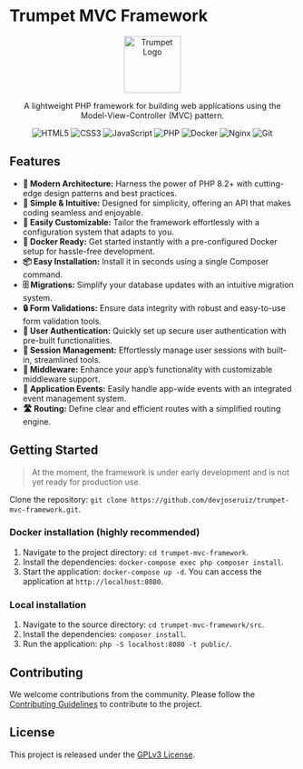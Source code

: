 # Trumpet MVC Framework

<center><img src="https://raw.githubusercontent.com/devjoseruiz/trumpet-mvc-framework/refs/heads/master/src/public/assets/img/favicon.svg" alt="Trumpet Logo" width="100"></center>

<center>

A lightweight PHP framework for building web applications using the Model-View-Controller (MVC) pattern.

![HTML5](https://img.shields.io/badge/html5-%23E34F26.svg?style=for-the-badge&logo=html5&logoColor=white)
![CSS3](https://img.shields.io/badge/css3-%231572B6.svg?style=for-the-badge&logo=css3&logoColor=white)
![JavaScript](https://img.shields.io/badge/javascript-%23323330.svg?style=for-the-badge&logo=javascript&logoColor=%23F7DF1E)
![PHP](https://img.shields.io/badge/php-%23777BB4.svg?style=for-the-badge&logo=php&logoColor=white)
![Docker](https://img.shields.io/badge/docker-%230db7ed.svg?style=for-the-badge&logo=docker&logoColor=white)
![Nginx](https://img.shields.io/badge/nginx-%23009639.svg?style=for-the-badge&logo=nginx&logoColor=white)
![Git](https://img.shields.io/badge/git-%23F05033.svg?style=for-the-badge&logo=git&logoColor=white)

</center>


## Features

- **🚀 Modern Architecture:** Harness the power of PHP 8.2+ with cutting-edge design patterns and best practices.
- **🎯 Simple & Intuitive:** Designed for simplicity, offering an API that makes coding seamless and enjoyable.
- **🔧 Easily Customizable:** Tailor the framework effortlessly with a configuration system that adapts to you.
- **🐳 Docker Ready:** Get started instantly with a pre-configured Docker setup for hassle-free development.
- **📦 Easy Installation:** Install it in seconds using a single Composer command.
- **🗄️ Migrations:** Simplify your database updates with an intuitive migration system.
- **🔒 Form Validations:** Ensure data integrity with robust and easy-to-use form validation tools.
- **👥 User Authentication:** Quickly set up secure user authentication with pre-built functionalities.
- **📡 Session Management:** Effortlessly manage user sessions with built-in, streamlined tools.
- **🔗 Middleware:** Enhance your app’s functionality with customizable middleware support.
- **🎉 Application Events:** Easily handle app-wide events with an integrated event management system.
- **🛣️ Routing:** Define clear and efficient routes with a simplified routing engine.

## Getting Started

> At the moment, the framework is under early development and is not yet ready for production use.

Clone the repository: `git clone https://github.com/devjoseruiz/trumpet-mvc-framework.git`.

### Docker installation (highly recommended)

1. Navigate to the project directory: `cd trumpet-mvc-framework`.
2. Install the dependencies: `docker-compose exec php composer install`.
3. Start the application: `docker-compose up -d`. You can access the application at `http://localhost:8080`.

### Local installation

1. Navigate to the source directory: `cd trumpet-mvc-framework/src`.
2. Install the dependencies: `composer install`.
3. Run the application: `php -S localhost:8080 -t public/`.

## Contributing

We welcome contributions from the community. Please follow the [Contributing Guidelines](https://github.com/devjoseruiz/trumpet-mvc-framework/blob/master/CONTRIBUTING.md) to contribute to the project.

## License

This project is released under the [GPLv3 License](https://github.com/devjoseruiz/trumpet-mvc-framework/blob/master/LICENSE).
